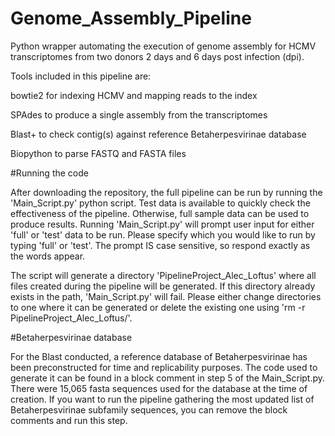# Genome_Assembly_Pipeline
Python wrapper automating the execution of genome assembly for HCMV transcriptomes from two donors 2 days and 6 days post infection (dpi).

Tools included in this pipeline are:

bowtie2 for indexing HCMV and mapping reads to the index

SPAdes to produce a single assembly from the transcriptomes

Blast+ to check contig(s) against reference Betaherpesvirinae database

Biopython to parse FASTQ and FASTA files 


#Running the code

After downloading the repository, the full pipeline can be run by running the 'Main_Script.py' python script. Test data is available to quickly check the effectiveness of the pipeline. Otherwise, full sample data can be used to produce results.
Running 'Main_Script.py' will prompt user input for either 'full' or 'test' data to be run. Please specify which you would like to run by typing 'full' or 'test'. The prompt IS case sensitive, so respond exactly as the words appear.

The script will generate a directory 'PipelineProject_Alec_Loftus' where all files created during the pipeline will be generated. If this directory already exists in the path, 'Main_Script.py' will fail. Please either change directories to one where it can be generated or delete the existing one using 'rm -r PipelineProject_Alec_Loftus/'. 


#Betaherpesvirinae database

For the Blast conducted, a reference database of Betaherpesvirinae has been preconstructed for time and replicability purposes. The code used to generate it can be found in a block comment in step 5 of the Main_Script.py. There were 15,065 fasta sequences used for the database at the time of creation. If you want to run the pipeline gathering the most updated list of Betaherpesvirinae subfamily sequences, you can remove the block comments and run this step.

